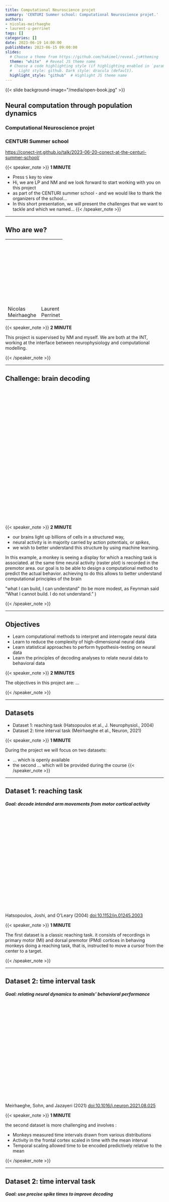 ```yaml
---
title: Computational Neuroscience projet
summary: 'CENTURI Summer school: Computational Neuroscience projet.'
authors:
- nicolas-meirhaeghe
- laurent-u-perrinet
tags: []
categories: []
date: 2023-06-19 14:00:00
publishDate: 2023-06-15 09:00:00
slides:
  # Choose a theme from https://github.com/hakimel/reveal.js#theming
  theme: "white"  # Reveal JS theme name
  # Choose a code highlighting style (if highlighting enabled in `params.toml`)
  #   Light style: github. Dark style: dracula (default).
  highlight_style: "github"  # Highlight JS theme name  
---
```

{{< slide background-image="/media/open-book.jpg" >}}

## Neural computation through population dynamics
### Computational Neuroscience projet
### CENTURI Summer school

https://conect-int.github.io/talk/2023-06-20-conect-at-the-centuri-summer-school/

{{< speaker_note >}}
**1 MINUTE**
- Press `S` key to view
- Hi, we are LP and NM and we look forward to start working with you on this project
- as part of the CENTURI summer school - and we would like to thank the organizers of the school...
- In this short presentation, we will present the challenges that we want to tackle and which we named...
{{< /speaker_note >}}

---

## Who are we?

 <table>
  <tr>
    <th><img data-src="/authors/nicolas-meirhaeghe/avatar.jpg" height="200" /></th>
    <th><img data-src="/authors/laurent-u-perrinet/avatar.png" height="200" /></th>
  </tr>
  <tr>
    <td>Nicolas<BR>Meirhaeghe</td>
    <td>Laurent<BR>Perrinet</td>
  </tr>
</table>


{{< speaker_note >}}
**2 MINUTE**

This project is supervised by NM and myself. We are both at the INT, working at the interface between neurophysiology and computational modelling.

{{< /speaker_note >}}

---

## Challenge: brain decoding

<img data-src="https://raw.githubusercontent.com/CONECT-INT/2023_CENTURI-SummerSchool/main/datasets/dataset1_reaching-task/decoding.png" height="420" />

{{< speaker_note >}}
**2 MINUTE**

- our brains light up billions of cells in a structured way,
- neural activity is in majority carried by action potentials, or *spikes*,
- we wish to better understand this structure by using machine learning.

In this example, a monkey is seeing a display for which a reaching task is associated. at the same time neural activity (raster plot) is recorded in the premotor area. our goal is to be able to design a computational method to predict the actual behavior. achieving to do this allows to better understand computational principles of the brain

"what I can build, I can understand"
(to be more modest, as Feynman said “What I cannot build. I do not understand.” )

{{< /speaker_note >}}

---

## Objectives

- Learn computational methods to interpret and interrogate neural data
- Learn to reduce the complexity of high-dimensional neural data
- Learn statistical approaches to perform hypothesis-testing on neural data
- Learn the principles of decoding analyses to relate neural data to behavioral data

{{< speaker_note >}}
**2 MINUTES**

The objectives in this project are:
...

{{< /speaker_note >}}

---

## Datasets

- Dataset 1: reaching task (Hatsopoulos et al., J. Neurophysiol., 2004)
- Dataset 2: time interval task (Meirhaeghe et al., Neuron, 2021)

{{< speaker_note >}}
**1 MINUTE**

During the project we will focus on two datasets:
- ... which is openly available
- the second ... which will be provided during the course
{{< /speaker_note >}}

---

## Dataset 1: reaching task
##### Goal: decode intended arm movements from motor cortical activity

<img data-src="https://raw.githubusercontent.com/CONECT-INT/2023_CENTURI-SummerSchool/main/datasets/dataset1_reaching-task/centerout-task.png" height="200" /><img data-src="https://raw.githubusercontent.com/CONECT-INT/2023_CENTURI-SummerSchool/main/datasets/dataset1_reaching-task/trajectories.png" height="300" />

Hatsopoulos, Joshi, and O'Leary (2004) [doi:10.1152/jn.01245.2003](https://journals.physiology.org/doi/full/10.1152/jn.01245.2003)

{{< speaker_note >}}
**1 MINUTE**

The first dataset is a classic reaching task. it consists of recordings in primary motor (MI) and dorsal premotor (PMd) cortices in behaving monkeys doing a reaching task, that is, instructed to move a cursor from the center to a target.

{{< /speaker_note >}}

---

## Dataset 2: time interval task
##### Goal: relating neural dynamics to animals’ behavioral performance

<img data-src="https://raw.githubusercontent.com/CONECT-INT/2023_CENTURI-SummerSchool/main/datasets/dataset2_time-interval-task/dataset2_fig1A.png" height="300" /><img data-src="https://raw.githubusercontent.com/CONECT-INT/2023_CENTURI-SummerSchool/main/datasets/dataset2_time-interval-task/dataset2_fig2.png" height="300" />

Meirhaeghe, Sohn, and Jazayeri (2021) [doi:10.1016/j.neuron.2021.08.025](https://www.cell.com/neuron/fulltext/S0896-6273(21)00622-X)

{{< speaker_note >}}
**1 MINUTE**

the second dataset is more challenging and involves :

* Monkeys measured time intervals drawn from various distributions
* Activity in the frontal cortex scaled in time with the mean interval
* Temporal scaling allowed time to be encoded predictively relative to the mean

{{< /speaker_note >}}

---

## Dataset 2: time interval task
##### Goal: use precise spike times to improve decoding 

<img data-src="https://github.com/SpikeAI/2022_polychronies-review/raw/main/figures/haimerl2019.jpg" height="300" />

Haimerl et al,  (2019) [doi:10.1073/pnas.1718518116](https://doi.org/10.1073/pnas.1718518116)

{{< speaker_note >}}
**2 MINUTE**

- our goal is to improve decoding 

-  Internal representation of hippocampal neuronal population spans a time-distance continuum.

- yet the domain is vast, and there s lot to do in SNNs

{{< /speaker_note >}}

---

# Questions?

* home page: https://conect-int.github.io/talk/2022-06-20-conect-at-the-centuri-summer-school/
* Contact us @ [nicolas.meirhaeghe@univ-amu.fr, laurent.perrinet@univ-amu.fr](mailto:nmrghe@gmail.com,laurent.perrinet@univ-amu.fr)
* GitHub repository: https://github.com/CONECT-INT/2023_CENTURI-SummerSchool

{{< speaker_note >}}
**1 MINUTE**

- our goal is to improve decoding 

-  Internal representation of hippocampal neuronal population spans a time-distance continuum.

- yet the domain is vast, and there s lot to do in SNNs

{{< /speaker_note >}}